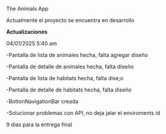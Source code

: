 The Animals App

Actualmente el proyecto se encuentra en desarrollo

**Actualizaciones**

04/01/2025 5:40 am

-Pantalla de lista de animales hecha, falta agregar diseño

-Pantalla de detalle de animales hecha, falta diseño

-Pantalla de lista de habitats hecha, falta dise;o

-Pantalla de detalle de habitats hecha, falta diseño

-BottonNavigationBar creada

-Solucionar problemas con API, no deja jalar el enviroments id

9 dias para la entrega final
